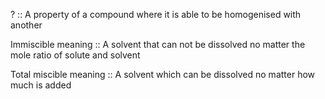 ? :: A property of a compound where it is able to be homogenised with another

Immiscible meaning :: A solvent that can not be dissolved no matter the mole ratio of solute and solvent

Total miscible meaning :: A solvent which can be dissolved no matter how much is added